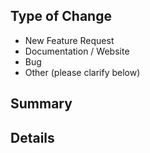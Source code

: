 ## Type of Change

<!-- Delete what does not apply -->

- New Feature Request
- Documentation / Website
- Bug
- Other (please clarify below)

## Summary
<!-- Brief summary of the issue like steps to reproduce for a bug, or motivation and API design if proposing a new feature. -->

## Details
<!-- 
Include relevant code samples, example snippets, benefits, complexity, etc.  For feature requests, please make sure to provide an actionable outcome.  If you're unsure what qualifies, please consider starting a Discussion first, we can always transfer it later :).

For bug reports, please include your configuration file and a sample of your workspace with the minimum amount of code needed to reproduce.  For alternative debugging approaches, you can use our test cases as a format to follow for reproducing bugs.
-->
